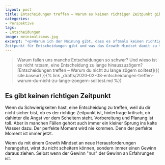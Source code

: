 ```yaml
---
layout: post
title: Entscheidungen treffen – Warum es keinen richtigen Zeitpunkt gibt
categories:
- Perspektive
tags:
- Entscheidungen
image: meinimalismus.jpg
excerpt: "<p>Warum ich der Meinung gibt, dass es oftmals keinen richtigen
Zeitpunkt für Entscheidungen gibt und was das Growth Mindset damit zu tun hat.</p>"
---
```


> Warum fallen uns manche Entscheidungen so schwer? Und wieso ist es nicht
ratsam, eine Entscheidung zu lange hinauszuzögern?<br/>
> [Entscheidungen treffen – Warum du nicht zu lange zögern solltest]({{ site.baseurl }}{% link _drafts/2020-02-08-entscheidungen-treffen-warum-du-nicht-zu-lange-zoegern-solltest.md %})

## Es gibt keinen richtigen Zeitpunkt

Wenn du Schwierigkeiten hast, eine Entscheidung zu treffen, weil du dir nicht
sicher bist, ob es der richtige Zeitpunkt ist, hinterfrage kritisch, ob dahinter
die Angst vor dem Scheitern steht. Vorbereitung und Planung ist toll. Aber in
manchen Fällen gehört auch immer ein kleiner Sprung ins kalte Wasser dazu. Der
perfekte Moment wird nie kommen. Denn der perfekte Moment ist immer jetzt.

Wenn du mit einem Growth Mindset an neue Herausforderungen herangehst, wirst du
nicht scheitern können, sondern immer einen Gewinn daraus ziehen. Selbst wenn
der Gewinn "nur" der Gewinn an Erfahrungen ist.
